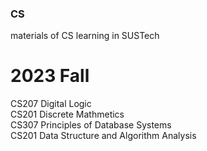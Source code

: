 ### CS
materials of CS learning in SUSTech
# 2023 Fall
  CS207 Digital Logic  
  CS201 Discrete Mathmetics  
  CS307 Principles of Database Systems  
  CS201 Data Structure and Algorithm Analysis  
